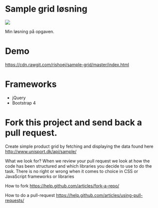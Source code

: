 
# Sample grid løsning 
![](https://github.com/rishoej/src/blob/master/gifs/sample-grid.gif)

Min løsning på opgaven.

# Demo
https://cdn.rawgit.com/rishoej/sample-grid/master/index.html

# Frameworks
- jQuery
- Bootstrap 4


# Fork this project and send back a pull request.

Create simple product grid by fetching and displaying
the data found here http://www.unisport.dk/api/sample/

What we look for?
When we review your pull request we look at how the code has been structured and which libraries you decide to use to do the task. There is no right or wrong when it comes to choice in CSS or JavaScript frameworks or libraries

How to fork
https://help.github.com/articles/fork-a-repo/ 

How to do a pull-request
https://help.github.com/articles/using-pull-requests/
